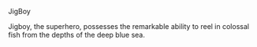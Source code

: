 JigBoy

Jigboy, the superhero, possesses the remarkable ability to reel in colossal fish from the depths of the deep blue sea.

